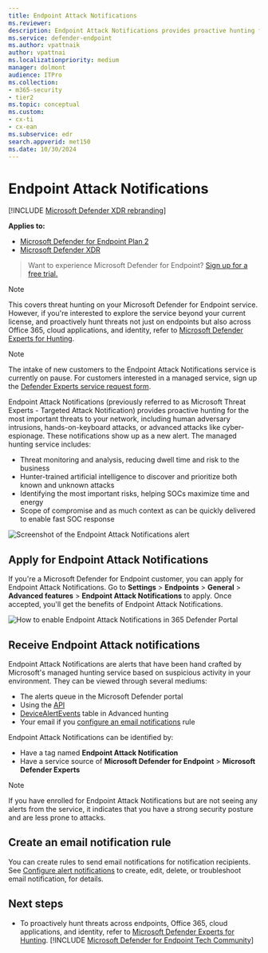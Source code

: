 ```yaml
---
title: Endpoint Attack Notifications
ms.reviewer:
description: Endpoint Attack Notifications provides proactive hunting for the most important threats to your network.
ms.service: defender-endpoint
ms.author: vpattnaik
author: vpattnai
ms.localizationpriority: medium
manager: dolmont
audience: ITPro
ms.collection: 
- m365-security
- tier2
ms.topic: conceptual
ms.custom: 
- cx-ti
- cx-ean
ms.subservice: edr
search.appverid: met150
ms.date: 10/30/2024
---
```


# Endpoint Attack Notifications

[!INCLUDE [Microsoft Defender XDR rebranding](../includes/microsoft-defender.md)]

**Applies to:**
- [Microsoft Defender for Endpoint Plan 2](microsoft-defender-endpoint.md)
- [Microsoft Defender XDR](/defender-xdr)

> Want to experience Microsoft Defender for Endpoint? [Sign up for a free trial.](https://signup.microsoft.com/create-account/signup?products=7f379fee-c4f9-4278-b0a1-e4c8c2fcdf7e&ru=https://aka.ms/MDEp2OpenTrial?ocid=docs-wdatp-exposedapis-abovefoldlink)

> [!NOTE]
> This covers threat hunting on your Microsoft Defender for Endpoint service. However, if you're interested to explore the service beyond your current license, and proactively hunt threats not just on endpoints but also across Office 365, cloud applications, and identity, refer to [Microsoft Defender Experts for Hunting](/defender-xdr/defender-experts-for-hunting).

> [!NOTE]
> The intake of new customers to the Endpoint Attack Notifications service is currently on pause. For customers interested in a managed service, sign up the [Defender Experts service request form](https://aka.ms/IWantDefenderExperts).

Endpoint Attack Notifications (previously referred to as Microsoft Threat Experts - Targeted Attack Notification) provides proactive hunting for the most important threats to your network, including human adversary intrusions, hands-on-keyboard attacks, or advanced attacks like cyber-espionage. These notifications show up as a new alert. The managed hunting service includes:

- Threat monitoring and analysis, reducing dwell time and risk to the business
- Hunter-trained artificial intelligence to discover and prioritize both known and unknown attacks
- Identifying the most important risks, helping SOCs maximize time and energy
- Scope of compromise and as much context as can be quickly delivered to enable fast SOC response

![Screenshot of the Endpoint Attack Notifications alert](/defender/media/defender-endpoint/endpoint-attack-notification-alert.png)

## Apply for Endpoint Attack Notifications

If you're a Microsoft Defender for Endpoint customer, you can apply for Endpoint Attack Notifications. Go to **Settings** \> **Endpoints** \> **General** \> **Advanced features** \> **Endpoint Attack Notifications** to apply. Once accepted, you'll get the benefits of Endpoint Attack Notifications.

![How to enable Endpoint Attack Notifications in 365 Defender Portal](/defender/media/defender-endpoint/enable-endpoint-attack-notifications.png)

## Receive Endpoint Attack notifications

Endpoint Attack Notifications are alerts that have been hand crafted by Microsoft's managed hunting service based on suspicious activity in your environment. They can be viewed through several mediums:

- The alerts queue in the Microsoft Defender portal
- Using the [API](api/get-alerts.md)
- [DeviceAlertEvents](/defender-xdr/advanced-hunting-migrate-from-mde#map-devicealertevents-table) table in Advanced hunting
- Your email if you [configure an email notifications](configure-vulnerability-email-notifications.md) rule

Endpoint Attack Notifications can be identified by:

- Have a tag named **Endpoint Attack Notification**
- Have a service source of **Microsoft Defender for Endpoint** \> **Microsoft Defender Experts**

> [!NOTE]
> If you have enrolled for Endpoint Attack Notifications but are not seeing any alerts from the service, it indicates that you have a strong security posture and are less prone to attacks.

## Create an email notification rule

You can create rules to send email notifications for notification recipients. See [Configure alert notifications](/defender-xdr/configure-email-notifications) to create, edit, delete, or troubleshoot email notification, for details.

## Next steps

- To proactively hunt threats across endpoints, Office 365, cloud applications, and identity, refer to [Microsoft Defender Experts for Hunting](/defender-xdr/defender-experts-for-hunting).
[!INCLUDE [Microsoft Defender for Endpoint Tech Community](../includes/defender-mde-techcommunity.md)]
